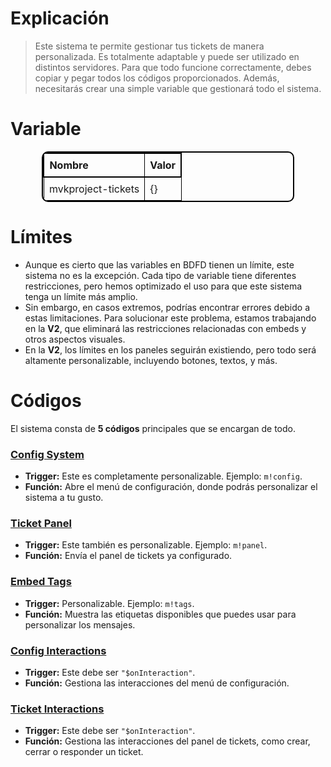 # Explicación
> Este sistema te permite gestionar tus tickets de manera personalizada. Es totalmente adaptable y puede ser utilizado en distintos servidores. Para que todo funcione correctamente, debes copiar y pegar todos los códigos proporcionados. Además, necesitarás crear una simple variable que gestionará todo el sistema.

# Variable
<div align="center">
  <table style="border: 2px solid black; border-collapse: collapse; width: 80%; text-align: left; border-radius: 10px; overflow: hidden;">
    <thead>
      <tr style="border: 2px solid black;">
        <th style="border: 1px solid black; padding: 8px;">Nombre</th>
        <th style="border: 1px solid black; padding: 8px;">Valor</th>
      </tr>
    </thead>
    <tbody>
      <tr>
        <td style="border: 1px solid black; padding: 8px;">mvkproject-tickets</td>
        <td style="border: 1px solid black; padding: 8px;">{}</td>
      </tr>
    </tbody>
  </table>
</div>

# Límites
- Aunque es cierto que las variables en BDFD tienen un límite, este sistema no es la excepción. Cada tipo de variable tiene diferentes restricciones, pero hemos optimizado el uso para que este sistema tenga un límite más amplio. 
- Sin embargo, en casos extremos, podrías encontrar errores debido a estas limitaciones. Para solucionar este problema, estamos trabajando en la **V2**, que eliminará las restricciones relacionadas con embeds y otros aspectos visuales. 
- En la **V2**, los límites en los paneles seguirán existiendo, pero todo será altamente personalizable, incluyendo botones, textos, y más.

# Códigos
El sistema consta de **5 códigos** principales que se encargan de todo.

### [Config System](https://github.com/XxvalentesxX/BDFD/blob/main/Tickets-System%2Fv1%2FConfig-System.md)
- **Trigger:** Este es completamente personalizable. Ejemplo: `m!config`.
- **Función:** Abre el menú de configuración, donde podrás personalizar el sistema a tu gusto.

### [Ticket Panel](https://github.com/XxvalentesxX/BDFD/blob/main/Tickets-System%2Fv1%2FTicket%20Panel.md)
- **Trigger:** Este también es personalizable. Ejemplo: `m!panel`.
- **Función:** Envía el panel de tickets ya configurado.

### [Embed Tags](https://github.com/XxvalentesxX/BDFD/blob/main/Tickets-System%2Fv1%2FEmbed-Tags.md)
- **Trigger:** Personalizable. Ejemplo: `m!tags`.
- **Función:** Muestra las etiquetas disponibles que puedes usar para personalizar los mensajes.

### [Config Interactions](https://github.com/XxvalentesxX/BDFD/blob/main/Tickets-System%2Fv1%2FConfig-Interactions.md)
- **Trigger:** Este debe ser `"$onInteraction"`.
- **Función:** Gestiona las interacciones del menú de configuración.

### [Ticket Interactions](https://github.com/XxvalentesxX/BDFD/blob/main/Tickets-System%2Fv1%2FTicket-Interactions.md)
- **Trigger:** Este debe ser `"$onInteraction"`.
- **Función:** Gestiona las interacciones del panel de tickets, como crear, cerrar o responder un ticket.


